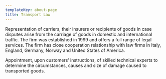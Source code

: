 ```yaml
---
templateKey: about-page
title: Transport Law
---
```

Representation of carriers, their insurers or recipients of goods in case disputes arise from the carriage of goods in domestic and international traffic.	The firm was established in 1999 and offers a full range of legal services. The firm has close cooperation relationship with law firms in Italy, England, Germany, Norway and United States of America. 

Appointment, upon customers’ instructions, of skilled technical experts to determine the circumstances, causes and size of damage caused to transported goods.